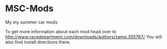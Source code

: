 # MSC-Mods
My my summer car mods

To get more information about each mod head over to http://www.racedepartment.com/downloads/authors/zamp.355767/
You will also find install directions there.
